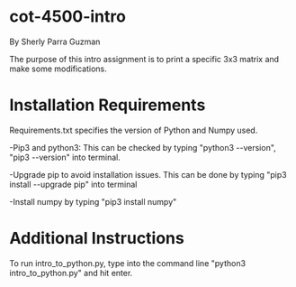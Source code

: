# cot-4500-intro
By Sherly Parra Guzman

The purpose of this intro assignment is to print a specific 3x3 matrix and make some modifications.



# Installation Requirements
Requirements.txt specifies the version of Python and Numpy used.

-Pip3 and python3: This can be checked by typing "python3 --version", "pip3 --version" into terminal.

-Upgrade pip to avoid installation issues. This can be done by typing "pip3 install --upgrade pip" into terminal

-Install numpy by typing "pip3 install numpy"

# Additional Instructions

To run intro_to_python.py, type into the command line "python3 intro_to_python.py" and hit enter.
